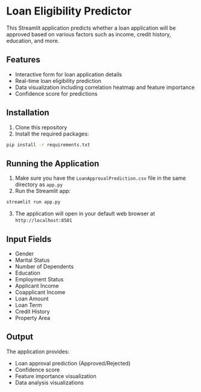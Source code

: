 # Loan Eligibility Predictor

This Streamlit application predicts whether a loan application will be approved based on various factors such as income, credit history, education, and more.

## Features

- Interactive form for loan application details
- Real-time loan eligibility prediction
- Data visualization including correlation heatmap and feature importance
- Confidence score for predictions

## Installation

1. Clone this repository
2. Install the required packages:
```bash
pip install -r requirements.txt
```

## Running the Application

1. Make sure you have the `LoanApprovalPrediction.csv` file in the same directory as `app.py`
2. Run the Streamlit app:
```bash
streamlit run app.py
```

3. The application will open in your default web browser at `http://localhost:8501`

## Input Fields

- Gender
- Marital Status
- Number of Dependents
- Education
- Employment Status
- Applicant Income
- Coapplicant Income
- Loan Amount
- Loan Term
- Credit History
- Property Area

## Output

The application provides:
- Loan approval prediction (Approved/Rejected)
- Confidence score
- Feature importance visualization
- Data analysis visualizations 